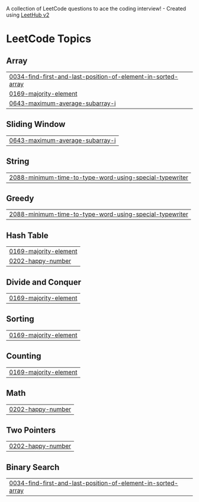 A collection of LeetCode questions to ace the coding interview! - Created using [LeetHub v2](https://github.com/arunbhardwaj/LeetHub-2.0)
<!---LeetCode Topics Start-->
# LeetCode Topics
## Array
|  |
| ------- |
| [0034-find-first-and-last-position-of-element-in-sorted-array](https://github.com/ShivamXxd/LeetCode/tree/master/0034-find-first-and-last-position-of-element-in-sorted-array) |
| [0169-majority-element](https://github.com/ShivamXxd/LeetCode/tree/master/0169-majority-element) |
| [0643-maximum-average-subarray-i](https://github.com/ShivamXxd/LeetCode/tree/master/0643-maximum-average-subarray-i) |
## Sliding Window
|  |
| ------- |
| [0643-maximum-average-subarray-i](https://github.com/ShivamXxd/LeetCode/tree/master/0643-maximum-average-subarray-i) |
## String
|  |
| ------- |
| [2088-minimum-time-to-type-word-using-special-typewriter](https://github.com/ShivamXxd/LeetCode/tree/master/2088-minimum-time-to-type-word-using-special-typewriter) |
## Greedy
|  |
| ------- |
| [2088-minimum-time-to-type-word-using-special-typewriter](https://github.com/ShivamXxd/LeetCode/tree/master/2088-minimum-time-to-type-word-using-special-typewriter) |
## Hash Table
|  |
| ------- |
| [0169-majority-element](https://github.com/ShivamXxd/LeetCode/tree/master/0169-majority-element) |
| [0202-happy-number](https://github.com/ShivamXxd/LeetCode/tree/master/0202-happy-number) |
## Divide and Conquer
|  |
| ------- |
| [0169-majority-element](https://github.com/ShivamXxd/LeetCode/tree/master/0169-majority-element) |
## Sorting
|  |
| ------- |
| [0169-majority-element](https://github.com/ShivamXxd/LeetCode/tree/master/0169-majority-element) |
## Counting
|  |
| ------- |
| [0169-majority-element](https://github.com/ShivamXxd/LeetCode/tree/master/0169-majority-element) |
## Math
|  |
| ------- |
| [0202-happy-number](https://github.com/ShivamXxd/LeetCode/tree/master/0202-happy-number) |
## Two Pointers
|  |
| ------- |
| [0202-happy-number](https://github.com/ShivamXxd/LeetCode/tree/master/0202-happy-number) |
## Binary Search
|  |
| ------- |
| [0034-find-first-and-last-position-of-element-in-sorted-array](https://github.com/ShivamXxd/LeetCode/tree/master/0034-find-first-and-last-position-of-element-in-sorted-array) |
<!---LeetCode Topics End-->